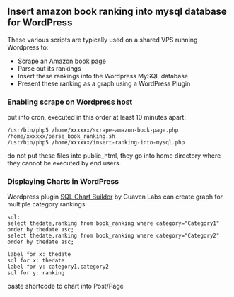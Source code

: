 ## Insert amazon book ranking into mysql database for WordPress

These various scripts are typically used on a shared VPS running Wordpress to:
  * Scrape an Amazon book page
  * Parse out its rankings
  * Insert these rankings into the Wordpress MySQL database
  * Present these ranking as a graph using a WordPress Plugin

### Enabling scrape on Wordpress host

put into cron, executed in this order at least 10 minutes apart:

	/usr/bin/php5 /home/xxxxxx/scrape-amazon-book-page.php
	/home/xxxxxx/parse_book_ranking.sh
	/usr/bin/php5 /home/xxxxxx/insert-ranking-into-mysql.php

do not put these files into public_html, they go into home directory where they cannot be executed by end users.


### Displaying Charts in WordPress

Wordpress plugin [SQL Chart Builder](https://wordpress.org/plugins/sql-chart-builder/) by Guaven Labs can create graph for multiple category rankings:

	sql:
	select thedate,ranking from book_ranking where category="Category1" order by thedate asc;
	select thedate,ranking from book_ranking where category="Category2" order by thedate asc;

	label for x: thedate
	sql for x: thedate
	label for y: category1,category2
	sql for y: ranking

paste shortcode to chart into Post/Page
